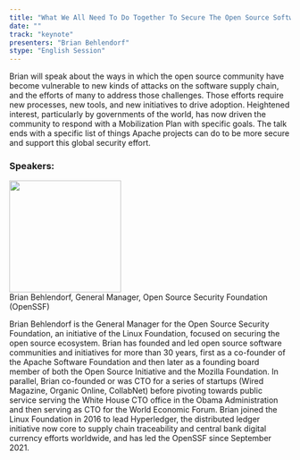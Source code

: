 ```yaml
---
title: "What We All Need To Do Together To Secure The Open Source Software Supply Chain"
date: "" 
track: "keynote"
presenters: "Brian Behlendorf"
stype: "English Session"
---
```

Brian will speak about the ways in which the open source community have become vulnerable to new kinds of attacks on the software supply chain, and the efforts of many to address those challenges. Those efforts require new processes, new tools, and new initiatives to drive adoption.
Heightened interest, particularly by governments of the world, has now driven the community to respond with a Mobilization Plan with specific goals. The talk ends with a specific list of things Apache projects can do to be more secure and support this global security effort.


### Speakers: 
<img src="images/speaker/2006.png" width="200" />
<br>
Brian Behlendorf, General Manager, Open Source Security Foundation (OpenSSF)

Brian Behlendorf is the General Manager for the Open Source Security Foundation, an initiative of the Linux Foundation, focused on securing the open source ecosystem. Brian has founded and led open source software communities and initiatives for more than 30 years, first as a co-founder of the Apache Software Foundation and then later as a founding board member of both the Open Source Initiative and the Mozilla Foundation. In parallel, Brian co-founded or was CTO for a series of startups (Wired Magazine, Organic Online, CollabNet) before pivoting towards public service serving the White House CTO office in the Obama Administration and then serving as CTO for the World Economic Forum. Brian joined the Linux Foundation in 2016 to lead Hyperledger, the distributed ledger initiative now core to supply chain traceability and central bank digital currency efforts worldwide, and has led the OpenSSF since September 2021.